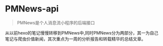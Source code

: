 # PMNews-api

> PMNews是个人消息流小程序的后端接口


从以前hexo的笔记慢慢转移到PMNews中,同时PMNews分为两部分，其一为自己笔记与爬虫价值新闻，其次重点为一周的分析报告和转载精华的总结文章。







